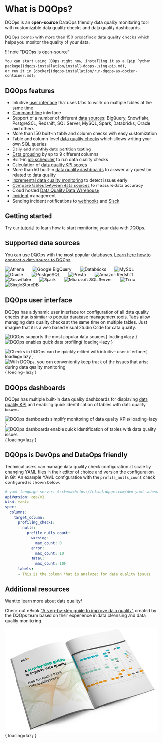 # What is DQOps?

DQOps is an **open-source** DataOps friendly data quality monitoring tool with customizable data quality checks and data quality dashboards.

DQOps comes with more than 150 predefined data quality checks which helps you monitor the quality of your data.

!!! note "DQOps is open-source"

    You can start using DQOps right now, installing it as a [pip Python package](dqops-installation/install-dqops-using-pip.md),
    or run it in [docker](dqops-installation/run-dqops-as-docker-container.md);


## DQOps features
- Intuitive [user interface](dqo-concepts/dqops-user-interface-overview.md) that uses tabs
  to work on multiple tables at the same time
- [Command-line](dqo-concepts/command-line-interface.md) interface
- Support of a number of different [data sources](data-sources/index.md): BigQuery, Snowflake, PostgreSQL, Redshift, SQL Server, MySQL, Spark, Databricks, Oracle and others
- More than 150 built-in table and column checks with easy customization
- Table and column-level [data quality checks](dqo-concepts/definition-of-data-quality-checks/index.md) which allows writing your own SQL queries
- Daily and monthly date [partition testing](dqo-concepts/definition-of-data-quality-checks/partition-checks.md)
- [Data grouping](dqo-concepts/measuring-data-quality-with-data-grouping.md) by up to 9 different columns
- Built-in [job scheduler](working-with-dqo/configure-scheduling-of-data-quality-checks/index.md) to run data quality checks
- Calculation of [data quality KPI scores](dqo-concepts/definition-of-data-quality-kpis.md)
- More than 50 built-in [data quality dashboards](dqo-concepts/types-of-data-quality-dashboards.md) to answer any question related to data quality
- [Incremental data quality monitoring](dqo-concepts/incremental-data-quality-monitoring.md) to detect issues early
- [Compare tables between data sources](working-with-dqo/compare-tables-between-data-sources.md) to measure data accuracy
- Cloud hosted [Data Quality Data Warehouse](dqo-concepts/architecture/dqops-architecture.md#data-quality-data-warehouse)
- [Incident](working-with-dqo/managing-data-quality-incidents-with-dqops.md) management
- Sending incident notifications to [webhooks](./integrations/webhooks/index.md) and [Slack](./integrations/slack/configuring-slack-notifications.md)

## Getting started

Try our [tutorial](./getting-started/index.md) to learn how to start monitoring your data with DQOps.

## Supported data sources

You can use DQOps with the most popular databases. [Learn here how to connect a data source to DQOps](./data-sources/index.md).

![Athena](https://dqops.com/docs/images/connections/athena2.png)
&nbsp; &nbsp; &nbsp; ![Google BigQuery](https://dqops.com/docs/images/connections/google-bigquery.png)
&nbsp; &nbsp; &nbsp; ![Databricks](https://dqops.com/docs/images/connections/databricks.png)
&nbsp; &nbsp; &nbsp; ![MySQL](https://dqops.com/docs/images/connections/mysql.png)
&nbsp; &nbsp; &nbsp; ![Oracle](https://dqops.com/docs/images/connections/oracle2.png)
&nbsp; &nbsp; &nbsp; ![PostgreSQL](https://dqops.com/docs/images/connections/postgresql.png)
&nbsp; &nbsp; &nbsp; ![Presto](https://dqops.com/docs/images/connections/presto1.png)
&nbsp; &nbsp; &nbsp; ![Amazon Redshift](https://dqops.com/docs/images/connections/amazon-redshift1.png)
&nbsp; &nbsp; &nbsp; ![Snowflake](https://dqops.com/docs/images/connections/snowflake.png)
&nbsp; &nbsp; &nbsp; ![Spark](https://dqops.com/docs/images/connections/spark.png)
&nbsp; &nbsp; &nbsp; ![Microsoft SQL Server](https://dqops.com/docs/images/connections/microsoft-sql-server.png)
&nbsp; &nbsp; &nbsp; ![Trino](https://dqops.com/docs/images/connections/trino1.png)
&nbsp; &nbsp; &nbsp; ![SingleStoreDB](https://dqops.com/docs/images/connections/single-store.png)


## DQOps user interface

DQOps has a dynamic user interface for configuration of all data quality checks that is similar to popular database management tools.
Tabs allow managing data quality checks at the same time on multiple tables. Just imagine that it is a web based
Visual Studio Code for data quality. 

![DQOps supports the most popular data sources](https://dqops.com/docs/images/dqops-data-sources2.png "DQOps supports the most popular data sources"){ loading=lazy } &nbsp; &nbsp; &nbsp; ![DQOps enables quick data profiling](https://dqops.com/docs/images/dqops-profiling.png "DQOps enables quick data profiling"){ loading=lazy }


![Checks in DQOps can be quickly edited with intuitive user interface](https://dqops.com/docs/images/dqops-checks-editor.png "Checks in DQOps can be quickly edited with intuitive user interface"){ loading=lazy } &nbsp; &nbsp; &nbsp; ![With DQOps, you can conveniently keep track of the issues that arise during data quality monitoring](https://dqops.com/docs/images/dqops-incidents-management.png "With DQOps, you can conveniently keep track of the issues that arise during data quality monitoring"){ loading=lazy } 

## DQOps dashboards

DQOps has multiple built-in data quality dashboards for displaying [data quality KPI](./dqo-concepts/definition-of-data-quality-kpis.md)
and enabling quick identification of tables with data quality issues.

![DQOps dashboards simplify monitoring of data quality KPIs](https://dqops.com/docs/images/dqops-kpis-scorecard-dashboard.png "DQOps dashboards simplify monitoring of data quality KPIs"){ loading=lazy } &nbsp; &nbsp; &nbsp; ![DQOps dashboards enable quick identification of tables with data quality issues](https://dqops.com/docs/images/dqops-current-completeness-issues-dashboard.png "DQOps dashboards enable quick identification of tables with data quality issues"){ loading=lazy } 

## DQOps is DevOps and DataOps friendly

Technical users can manage data quality check configuration at scale by changing YAML files in their editor of choice 
and version the configuration in Git. An example YAML configuration with the `profile_nulls_count` check configured is shown below.

```yaml hl_lines="7-15"
# yaml-language-server: $schema=https://cloud.dqops.com/dqo-yaml-schema/TableYaml-schema.json
apiVersion: dqo/v1
kind: table
spec:
  columns:
    target_column:
      profiling_checks:
        nulls:
          profile_nulls_count:
            warning:
              max_count: 0
            error:
              max_count: 10
            fatal:
              max_count: 100
      labels:
      - This is the column that is analyzed for data quality issues
```

## Additional resources

Want to learn more about data quality? 

Check out eBook ["A step-by-step guide to improve data quality"](https://dqops.com/dqo_ebook_a_step-by-step_guide_to_improve_data_quality-2/)
created by the DQOps team based on their experience in data cleansing and data quality monitoring.

![A step-by-step guide to improve data quality](./images/dqops-ebook-open-with-process.png "A step-by-step guide to improve data quality"){ loading=lazy }